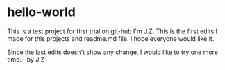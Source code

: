 # hello-world
This is a test project for first trial on git-hub
I'm J.Z. This is the first edits I made for this projects and readme.md file. I hope everyone would like it.

Since the last edits doesn't show any change, I would like to try one more time.--by J.Z
